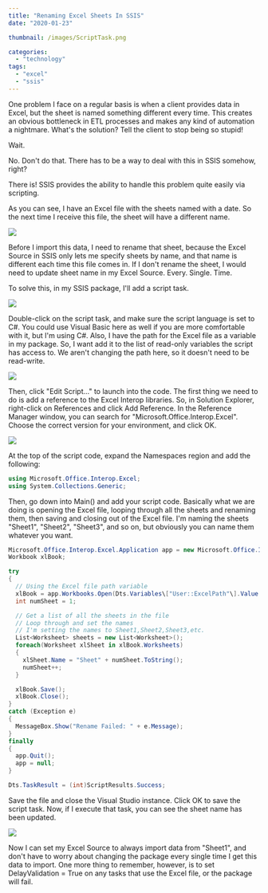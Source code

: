```yaml
---
title: "Renaming Excel Sheets In SSIS"
date: "2020-01-23"

thumbnail: /images/ScriptTask.png

categories: 
  - "technology"
tags: 
  - "excel"
  - "ssis"
---
```


One problem I face on a regular basis is when a client provides data in Excel, but the sheet is named something different every time. This creates an obvious bottleneck in ETL processes and makes any kind of automation a nightmare. What's the solution? Tell the client to stop being so stupid!

Wait.

No. Don't do that. There has to be a way to deal with this in SSIS somehow, right?

There is! SSIS provides the ability to handle this problem quite easily via scripting.

As you can see, I have an Excel file with the sheets named with a date. So the next time I receive this file, the sheet will have a different name.

![](/images/ExcelSheetBeforeRename.png)

Before I import this data, I need to rename that sheet, because the Excel Source in SSIS only lets me specify sheets by name, and that name is different each time this file comes in. If I don't rename the sheet, I would need to update sheet name in my Excel Source. Every. Single. Time.

To solve this, in my SSIS package, I'll add a script task.

![](/images/ScriptTask.png)

Double-click on the script task, and make sure the script language is set to C#. You could use Visual Basic here as well if you are more comfortable with it, but I'm using C#. Also, I have the path for the Excel file as a variable in my package. So, I want add it to the list of read-only variables the script has access to. We aren't changing the path here, so it doesn't need to be read-write.

![](/images/ScriptTask_Config-1.png)

Then, click "Edit Script..." to launch into the code. The first thing we need to do is add a reference to the Excel Interop libraries. So, in Solution Explorer, right-click on References and click Add Reference. In the Reference Manager window, you can search for "Microsoft.Office.Interop.Excel". Choose the correct version for your environment, and click OK.

![](/images/ReferenceManager.png)

At the top of the script code, expand the Namespaces region and add the following:

```c#
using Microsoft.Office.Interop.Excel;
using System.Collections.Generic;
```

Then, go down into Main() and add your script code. Basically what we are doing is opening the Excel file, looping through all the sheets and renaming them, then saving and closing out of the Excel file. I'm naming the sheets "Sheet1", "Sheet2", "Sheet3", and so on, but obviously you can name them whatever you want.

```c#
Microsoft.Office.Interop.Excel.Application app = new Microsoft.Office.Interop.Excel.Application();
Workbook xlBook;

try
{
  // Using the Excel file path variable
  xlBook = app.Workbooks.Open(Dts.Variables\["User::ExcelPath"\].Value.ToString());
  int numSheet = 1;

  // Get a list of all the sheets in the file
  // Loop through and set the names
  // I'm setting the names to Sheet1,Sheet2,Sheet3,etc.
  List<Worksheet> sheets = new List<Worksheet>();
  foreach(Worksheet xlSheet in xlBook.Worksheets)
  {
    xlSheet.Name = "Sheet" + numSheet.ToString();
    numSheet++;
  }

  xlBook.Save();
  xlBook.Close();
}
catch (Exception e)
{
  MessageBox.Show("Rename Failed: " + e.Message);
}
finally
{
  app.Quit();
  app = null;
}

Dts.TaskResult = (int)ScriptResults.Success;
```

Save the file and close the Visual Studio instance. Click OK to save the script task. Now, if I execute that task, you can see the sheet name has been updated.

![](/images/ExcelSheetAfterRename.png)

Now I can set my Excel Source to always import data from "Sheet1", and don't have to worry about changing the package every single time I get this data to import. One more thing to remember, however, is to set DelayValidation = True on any tasks that use the Excel file, or the package will fail.
